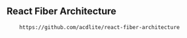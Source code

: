 
## React Fiber Architecture

```bash
    https://github.com/acdlite/react-fiber-architecture
    
```
